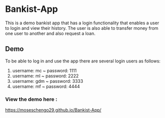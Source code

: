 # Bankist-App
This is a demo bankist app that has a login functionality that enables a user to login and view their history. The user is also able to transfer money from one user to another and also request a loan.

## Demo
To be able to log in and use the app there are several login users as follows:
1. username: mc ~ password: 1111
2. username: ml ~ password: 2222
3. username: gdm ~ password: 3333
4. username: mf ~ password: 4444

### View the demo here :
https://moseschengo29.github.io/Bankist-App/
